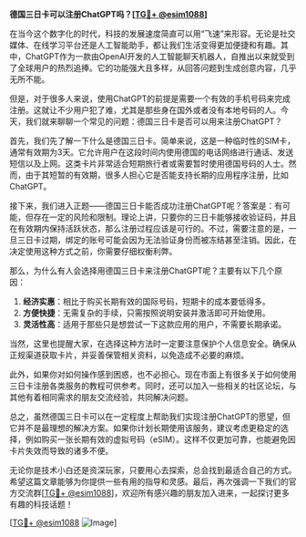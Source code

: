 **德国三日卡可以注册ChatGPT吗？[[TG💪+ @esim1088](https://t.me/s/esim1088)]**

在当今这个数字化的时代，科技的发展速度简直可以用“飞速”来形容。无论是社交媒体、在线学习平台还是人工智能助手，都让我们生活变得更加便捷和有趣。其中，ChatGPT作为一款由OpenAI开发的人工智能聊天机器人，自推出以来就受到了全球用户的热烈追捧。它的功能强大且多样，从回答问题到生成创意内容，几乎无所不能。

但是，对于很多人来说，使用ChatGPT的前提是需要一个有效的手机号码来完成注册。这就让不少用户犯了难，尤其是那些身在国外或者没有本地号码的人。今天，我们就来聊聊一个常见的问题：德国三日卡是否可以用来注册ChatGPT？

首先，我们先了解一下什么是德国三日卡。简单来说，这是一种临时性的SIM卡，通常有效期为3天。它允许用户在这段时间内使用德国的电话网络进行通话、发送短信以及上网。这类卡片非常适合短期旅行者或需要暂时使用德国号码的人士。然而，由于其短暂的有效期，很多人担心它是否能支持长期的应用程序注册，比如ChatGPT。

接下来，我们进入正题——德国三日卡能否成功注册ChatGPT呢？答案是：有可能，但存在一定的风险和限制。理论上讲，只要你的三日卡能够接收验证码，并且在有效期内保持活跃状态，那么注册过程应该是可行的。不过，需要注意的是，一旦三日卡过期，绑定的账号可能会因为无法验证身份而被冻结甚至注销。因此，在决定使用这种方式之前，你需要仔细权衡利弊。

那么，为什么有人会选择用德国三日卡来注册ChatGPT呢？主要有以下几个原因：

1. **经济实惠**：相比于购买长期有效的国际号码，短期卡的成本要低得多。
2. **方便快捷**：无需复杂的手续，只需按照说明安装并激活即可开始使用。
3. **灵活性高**：适用于那些只是想尝试一下这款应用的用户，不需要长期承诺。

当然，这里也提醒大家，在选择这种方法时一定要注意保护个人信息安全。确保从正规渠道获取卡片，并妥善保管相关资料，以免造成不必要的麻烦。

此外，如果你对如何操作感到困惑，也不必担心。现在市面上有很多关于如何使用三日卡注册各类服务的教程可供参考。同时，还可以加入一些相关的社区论坛，与其他有着相同需求的朋友交流经验，共同解决问题。

总之，虽然德国三日卡可以在一定程度上帮助我们实现注册ChatGPT的愿望，但它并不是最理想的解决方案。如果你计划长期使用该服务，建议考虑更稳定的选择，例如购买一张长期有效的虚拟号码（eSIM）。这样不仅更加可靠，也能避免因卡片失效而导致的诸多不便。

无论你是技术小白还是资深玩家，只要用心去探索，总会找到最适合自己的方式。希望这篇文章能够为你提供一些有用的指导和灵感。最后，再次强调一下我们的官方交流群[[TG💪+ @esim1088](https://t.me/s/esim1088)]，欢迎所有感兴趣的朋友加入进来，一起探讨更多有趣的科技话题！

[[TG💪+ @esim1088](https://t.me/s/esim1088) ![Image](https://i.postimg.cc/4NQfJmqS/Snipaste-2025-05-13-00-14-12.png)]